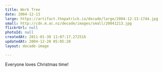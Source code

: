 ```yaml
---
title: Work Tree
date: 2004-12-13
large: https://artifact.thepatrick.io/decade/large/2004-12-13-1744.jpg
small: http://cdn.m.ac.nz/decade/images/small/20041213.jpg
flickrUrl: null
photoId: null
createdAt: 2011-01-30 11:07:17.272516
updatedAt: 2004-12-20 05:05:20
layout: decade-image

---
```

Everyone loves Christmas time!
